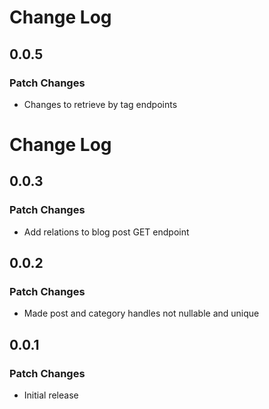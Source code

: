 # Change Log

## 0.0.5

### Patch Changes

- Changes to retrieve by tag endpoints

# Change Log

## 0.0.3

### Patch Changes

- Add relations to blog post GET endpoint

## 0.0.2

### Patch Changes

- Made post and category handles not nullable and unique

## 0.0.1

### Patch Changes

- Initial release

